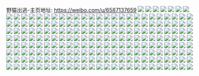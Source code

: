 野猫出逃-主页地址: https://weibo.com/u/6587137659 
![](https://wx4.sinaimg.cn/mw2000/007bMXpNly1h9iqh0rdcnj31o02807wh.jpg) 
![](https://wx4.sinaimg.cn/mw2000/007bMXpNly1h9iqh1xppqj31o02804qp.jpg) 
![](https://wx4.sinaimg.cn/mw2000/007bMXpNly1h9iqgznr1bj31o02801kx.jpg) 
![](https://wx4.sinaimg.cn/mw2000/007bMXpNly1h9iqh37fvoj31o0280u0x.jpg) 
![](https://wx4.sinaimg.cn/mw2000/007bMXpNly1h9iqh4i9i6j31o0280u0x.jpg) 
![](https://wx4.sinaimg.cn/mw2000/007bMXpNly1h9iqh53jnjj31o0280e81.jpg) 
![](https://wx4.sinaimg.cn/mw2000/007bMXpNly1h9dp0ss584j31o0280x6p.jpg) 
![](https://wx4.sinaimg.cn/mw2000/007bMXpNly1h9dp0trp9aj31o0280b2a.jpg) 
![](https://wx4.sinaimg.cn/mw2000/007bMXpNly1h9dp0uc4l1j31o0280hdt.jpg) 
![](https://wx4.sinaimg.cn/mw2000/007bMXpNly1h9dp0uvkxej31o0280kjl.jpg) 
![](https://wx4.sinaimg.cn/mw2000/007bMXpNly1h8yypiseysj31bx0zx7hs.jpg) 
![](https://wx4.sinaimg.cn/mw2000/007bMXpNly1h8yypjev06j31o0280npd.jpg) 
![](https://wx4.sinaimg.cn/mw2000/007bMXpNly1h8yypl753pj30k00zkae1.jpg) 
![](https://wx4.sinaimg.cn/mw2000/007bMXpNly1h8yypi2sv2j31o0280x6p.jpg) 
![](https://wx4.sinaimg.cn/mw2000/007bMXpNly1h8yyplpiu7j31o0280b29.jpg) 
![](https://wx4.sinaimg.cn/mw2000/007bMXpNly1h8yypm95s2j30sg11xtjd.jpg) 
![](https://wx4.sinaimg.cn/mw2000/007bMXpNly1h4hdbna9owj31kq26snpd.jpg) 
![](https://wx4.sinaimg.cn/mw2000/007bMXpNly1h0kbpckznjj32c03407wj.jpg) 
![](https://wx4.sinaimg.cn/mw2000/007bMXpNly1gy5jugyopsj320g2wwb2b.jpg) 
![](https://wx4.sinaimg.cn/mw2000/007bMXpNly1gxg726lmp0j315o12jaev.jpg) 
![](https://wx4.sinaimg.cn/mw2000/007bMXpNly1gxagir698qj31o0280kjl.jpg) 
![](https://wx4.sinaimg.cn/mw2000/007bMXpNly1gxagisdb0aj31o0280e81.jpg) 
![](https://wx4.sinaimg.cn/mw2000/007bMXpNly1gxagits4b2j31o0280hdt.jpg) 
![](https://wx4.sinaimg.cn/mw2000/007bMXpNly1gx2bdtgkcnj30u00u0dlv.jpg) 
![](https://wx4.sinaimg.cn/mw2000/007bMXpNly1gvyty8jvgtj31f41f47wh.jpg) 
![](https://wx4.sinaimg.cn/mw2000/007bMXpNly1gvwhj5fokij319e1zphdt.jpg) 
![](https://wx4.sinaimg.cn/mw2000/007bMXpNly1gvwhj8kb24j317m1y3e81.jpg) 
![](https://wx4.sinaimg.cn/mw2000/007bMXpNly1gvo5wvknqzj60mz065wfe02.jpg) 
![](https://wx4.sinaimg.cn/mw2000/007bMXpNly1gvdqcry4ivj62c0340hdv02.jpg) 
![](https://wx4.sinaimg.cn/mw2000/007bMXpNly1gvdqcsybfnj62c03404qr02.jpg) 
![](https://wx4.sinaimg.cn/mw2000/007bMXpNly1guwu82yydij61nv27s1kz02.jpg) 
![](https://wx4.sinaimg.cn/mw2000/007bMXpNly1gur1c1dx3wj60u00u0aeu02.jpg) 
![](https://wx4.sinaimg.cn/mw2000/007bMXpNly1gur1c270efj60u00u0q7802.jpg) 
![](https://wx4.sinaimg.cn/mw2000/007bMXpNly1gur1c0fzwmj60u00u0q6x02.jpg) 
![](https://wx4.sinaimg.cn/mw2000/007bMXpNly1gur1c3a02nj60pu0puads02.jpg) 
![](https://wx4.sinaimg.cn/mw2000/007bMXpNly1guqbr2mtttj60qk0hbh2k02.jpg) 
![](https://wx4.sinaimg.cn/mw2000/007bMXpNly1guqbr2e70tj60n01dshas02.jpg) 
![](https://wx4.sinaimg.cn/mw2000/007bMXpNly1guqbr41k5tj60n01dsnnl02.jpg) 
![](https://wx4.sinaimg.cn/mw2000/007bMXpNly1guqbr4twy6j60n01dskgs02.jpg) 
![](https://wx4.sinaimg.cn/mw2000/007bMXpNly1gu9qv41ptzj61o02801ky02.jpg) 
![](https://wx4.sinaimg.cn/mw2000/007bMXpNly1gs65wu7ycbj311x35s4qs.jpg) 
![](https://wx4.sinaimg.cn/mw2000/007bMXpNly1gs65wuyrtyj30me3404qp.jpg) 
![](https://wx4.sinaimg.cn/mw2000/007bMXpNly1gs65wvx0o2j30xm340e81.jpg) 
![](https://wx4.sinaimg.cn/mw2000/007bMXpNly1gs65wwqmgxj311c3404qp.jpg) 
![](https://wx4.sinaimg.cn/mw2000/007bMXpNly1gs65wxbygij30io3404qp.jpg) 
![](https://wx4.sinaimg.cn/mw2000/007bMXpNly1gs65wyj66lj31kw35se84.jpg) 
![](https://wx4.sinaimg.cn/mw2000/007bMXpNly1gs65ws3gz1j30sg35s1l0.jpg) 
![](https://wx4.sinaimg.cn/mw2000/007bMXpNly1gr9u4ze8k0j31o0280qv5.jpg) 
![](https://wx4.sinaimg.cn/mw2000/007bMXpNly1gr9u51l5zdj31o0280qv5.jpg) 
![](https://wx4.sinaimg.cn/mw2000/007bMXpNly1gr1j5bm2t6j31o0280b29.jpg) 
![](https://wx4.sinaimg.cn/mw2000/007bMXpNly1gr1j5jof86j31o0280npd.jpg) 
![](https://wx4.sinaimg.cn/mw2000/007bMXpNly1gr1j5oqoz6j31o0280qv5.jpg) 
![](https://wx4.sinaimg.cn/mw2000/007bMXpNly1gqsr91kqucj30n00jw77e.jpg) 
![](https://wx4.sinaimg.cn/mw2000/007bMXpNly1gqp90qd3ksj30mz0e0wfe.jpg) 
![](https://wx4.sinaimg.cn/mw2000/007bMXpNly1gqllq6q62mj31o0280x6p.jpg) 
![](https://wx4.sinaimg.cn/mw2000/007bMXpNly1gq80mg1la0j31ds0n01ky.jpg) 
![](https://wx4.sinaimg.cn/mw2000/007bMXpNly1gq80metraxj31ds0n0npf.jpg) 
![](https://wx4.sinaimg.cn/mw2000/007bMXpNly1gq6pish8ykj30u00u0amt.jpg) 
![](https://wx4.sinaimg.cn/mw2000/007bMXpNly1gq6pisxe65j30u00u015x.jpg) 
![](https://wx4.sinaimg.cn/mw2000/007bMXpNly1gq6pita2yzj30u00u0dsp.jpg) 
![](https://wx4.sinaimg.cn/mw2000/007bMXpNly1gq6pitq6wgj30u00u04al.jpg) 
![](https://wx4.sinaimg.cn/mw2000/007bMXpNly1gq6pis0ryzj30u00u0k4u.jpg) 
![](https://wx4.sinaimg.cn/mw2000/007bMXpNly1gq3cqv4z7oj30n01dsx6s.jpg) 
![](https://wx4.sinaimg.cn/mw2000/007bMXpNly1gq1visv5hij30u01404am.jpg) 
![](https://wx4.sinaimg.cn/mw2000/007bMXpNly1gq1vir4mh1j30u0140qer.jpg) 
![](https://wx4.sinaimg.cn/mw2000/007bMXpNly1gpzpz0d8zqj318018010e.jpg) 
![](https://wx4.sinaimg.cn/mw2000/007bMXpNly1gpy5k4un85j30u01400xg.jpg) 
![](https://wx4.sinaimg.cn/mw2000/007bMXpNly1gpv94z41brj32c0340npe.jpg) 
![](https://wx4.sinaimg.cn/mw2000/007bMXpNly1gpv953lbl9j32c0340npe.jpg) 
![](https://wx4.sinaimg.cn/mw2000/007bMXpNly1gprcycuv3xj30n00at753.jpg) 
![](https://wx4.sinaimg.cn/mw2000/007bMXpNly1gpn1e6dwvcj31o02801ky.jpg) 
![](https://wx4.sinaimg.cn/mw2000/007bMXpNly1gplv9iqg45j30u0140wqr.jpg) 
![](https://wx4.sinaimg.cn/mw2000/007bMXpNly1gplv9j84e9j30u0140ds9.jpg) 
![](https://wx4.sinaimg.cn/mw2000/007bMXpNly1gplv9i5yqbj30u0140ti3.jpg) 
![](https://wx4.sinaimg.cn/mw2000/007bMXpNly1gplv9jm5llj30u0140qcl.jpg) 
![](https://wx4.sinaimg.cn/mw2000/007bMXpNly1gplmqzyw3fj30n01ds4qp.jpg) 
![](https://wx4.sinaimg.cn/mw2000/007bMXpNly1gpkozlr1k8j31mi1miu10.jpg) 
![](https://wx4.sinaimg.cn/mw2000/007bMXpNly1gphgtzex1sj33402c04qd.jpg) 
![](https://wx4.sinaimg.cn/mw2000/007bMXpNly1gpgs3f7d8wj30n01dsh7f.jpg) 
![](https://wx4.sinaimg.cn/mw2000/007bMXpNly1gp9zsp7sqoj30n01dsn5y.jpg) 
![](https://wx4.sinaimg.cn/mw2000/007bMXpNly1gp6wgxjmftj31o02801ky.jpg) 
![](https://wx4.sinaimg.cn/mw2000/007bMXpNly1gp6wgzcbzyj31o02801ky.jpg) 
![](https://wx4.sinaimg.cn/mw2000/007bMXpNly1got48xysj0j30u0140qh8.jpg) 
![](https://wx4.sinaimg.cn/mw2000/007bMXpNly1got48x2ppzj30u01407h3.jpg) 
![](https://wx4.sinaimg.cn/mw2000/007bMXpNly1goswshofztj32c03401kz.jpg) 
![](https://wx4.sinaimg.cn/mw2000/007bMXpNly1goswsgebz6j32c0340x6r.jpg) 
![](https://wx4.sinaimg.cn/mw2000/007bMXpNly1goqm6brqbaj31o02804qq.jpg) 
![](https://wx4.sinaimg.cn/mw2000/007bMXpNly1gop0q8lpkhj31o0280u0x.jpg) 
![](https://wx4.sinaimg.cn/mw2000/007bMXpNly1gop0q7pb9nj31o02804qq.jpg) 
![](https://wx4.sinaimg.cn/mw2000/007bMXpNly1gof0kr8t8uj30om1hcgpe.jpg) 
![](https://wx4.sinaimg.cn/mw2000/007bMXpNly1gob50qmfrdj31o02804qq.jpg) 
![](https://wx4.sinaimg.cn/mw2000/007bMXpNly1gob50pxfldj31o02801ky.jpg) 
![](https://wx4.sinaimg.cn/mw2000/007bMXpNly1gob50radj5j31o02801ky.jpg) 
![](https://wx4.sinaimg.cn/mw2000/007bMXpNly1goa40zzil0j30it0it776.jpg) 
![](https://wx4.sinaimg.cn/mw2000/007bMXpNly1go3l0mzeloj30mz0ctaah.jpg) 
![](https://wx4.sinaimg.cn/mw2000/007bMXpNly1gnyratdr2rj31o0280qv5.jpg) 
![](https://wx4.sinaimg.cn/mw2000/007bMXpNly1gnxc920h9dj31o0280npd.jpg) 
![](https://wx4.sinaimg.cn/mw2000/007bMXpNly1gnw3b7v28hj30n01ds4eq.jpg) 
![](https://wx4.sinaimg.cn/mw2000/007bMXpNly1gnw3bcirazj30n01dsqv5.jpg) 
![](https://wx4.sinaimg.cn/mw2000/007bMXpNly1gntyioiby1j30n01ds4qs.jpg) 
![](https://wx4.sinaimg.cn/mw2000/007bMXpNly1gnrmppnuhbj30ds062dg9.jpg) 
![](https://wx4.sinaimg.cn/mw2000/007bMXpNly1gnlnsyer9yj31ds0n0e85.jpg) 
![](https://wx4.sinaimg.cn/mw2000/007bMXpNly1gnjjmgmpl4j31o0280u0x.jpg) 
![](https://wx4.sinaimg.cn/mw2000/007bMXpNly1gnjjmh4jxej31o0280kjl.jpg) 
![](https://wx4.sinaimg.cn/mw2000/007bMXpNly1gnhdylrdm7j31o0280kjm.jpg) 
![](https://wx4.sinaimg.cn/mw2000/007bMXpNly1gnh4vo0dj2j30u0140qfl.jpg) 
![](https://wx4.sinaimg.cn/mw2000/007bMXpNly1gng2gi2uf0j30om1hcn12.jpg) 
![](https://wx4.sinaimg.cn/mw2000/007bMXpNly1gnf8vzf2zpj32c0340qv5.jpg) 
![](https://wx4.sinaimg.cn/mw2000/007bMXpNly1gnf8w1skazj32c03401kx.jpg) 
![](https://wx4.sinaimg.cn/mw2000/007bMXpNly1gnf8w2u3lpj30n01dshaj.jpg) 
![](https://wx4.sinaimg.cn/mw2000/007bMXpNly1gnf8vxmjlwj30n01dsatk.jpg) 
![](https://wx4.sinaimg.cn/mw2000/007bMXpNly1gneqkuoue6j31o0280kjm.jpg) 
![](https://wx4.sinaimg.cn/mw2000/007bMXpNly1gneqkttg7ij31o02807wi.jpg) 
![](https://wx4.sinaimg.cn/mw2000/007bMXpNly1gnbtxqlmn9j31o01o0x6p.jpg) 
![](https://wx4.sinaimg.cn/mw2000/007bMXpNly1gnbtxr9xr8j31fx1fx7mi.jpg) 
![](https://wx4.sinaimg.cn/mw2000/007bMXpNly1gnajfeh4g6j30u0140tm4.jpg) 
![](https://wx4.sinaimg.cn/mw2000/007bMXpNly1gnajfevujvj30u01407j4.jpg) 
![](https://wx4.sinaimg.cn/mw2000/007bMXpNly1gnajfe5g5zj30u0140aot.jpg) 
![](https://wx4.sinaimg.cn/mw2000/007bMXpNly1gnajffa3guj30u0140gto.jpg) 
![](https://wx4.sinaimg.cn/mw2000/007bMXpNly1gnajffp576j30u0140wnm.jpg) 
![](https://wx4.sinaimg.cn/mw2000/007bMXpNly1gnajfg28h3j30u0140aja.jpg) 
![](https://wx4.sinaimg.cn/mw2000/007bMXpNly1gnajfgi71aj30u014049w.jpg) 
![](https://wx4.sinaimg.cn/mw2000/007bMXpNly1gnajfgx460j30u01404bf.jpg) 
![](https://wx4.sinaimg.cn/mw2000/007bMXpNly1gnajfhelebj30u0140k3k.jpg) 
![](https://wx4.sinaimg.cn/mw2000/007bMXpNly1gnajfi0t89j31400u0n9i.jpg) 
![](https://wx4.sinaimg.cn/mw2000/007bMXpNly1gn9eq66fgjj32c0340kjl.jpg) 
![](https://wx4.sinaimg.cn/mw2000/007bMXpNly1gn7t5nqrfvj30mz18cagd.jpg) 
![](https://wx4.sinaimg.cn/mw2000/007bMXpNly1gn6qjgiek6j31hc1hcwo8.jpg) 
![](https://wx4.sinaimg.cn/mw2000/007bMXpNly1gn5zjassiqj31hc0u0wi7.jpg) 
![](https://wx4.sinaimg.cn/mw2000/007bMXpNly1gn3pyqimnwj30gf0p0t9v.jpg) 
![](https://wx4.sinaimg.cn/mw2000/007bMXpNly1gmz0irwtq1j31hc1hc47c.jpg) 
![](https://wx4.sinaimg.cn/mw2000/007bMXpNly1gmqi4530ayj33402c0npd.jpg) 
![](https://wx4.sinaimg.cn/mw2000/007bMXpNly1gmqi475n91j32c0340npe.jpg) 
![](https://wx4.sinaimg.cn/mw2000/007bMXpNly1gmpr9gira9j30b408dt8z.jpg) 
![](https://wx4.sinaimg.cn/mw2000/007bMXpNly1gmpdcmmq49j30mz08x3yt.jpg) 
![](https://wx4.sinaimg.cn/mw2000/007bMXpNly1gmm2nxmv81j328w22eu0x.jpg) 
![](https://wx4.sinaimg.cn/mw2000/007bMXpNly1gml7sqt0cyj30u00u0jum.jpg) 
![](https://wx4.sinaimg.cn/mw2000/007bMXpNly1gml7spxodlj30v20t0whb.jpg) 
![](https://wx4.sinaimg.cn/mw2000/007bMXpNly1gml7x3azsvj30u00u0ahy.jpg) 
![](https://wx4.sinaimg.cn/mw2000/007bMXpNly1gml7ygam3lj30n00m6wg7.jpg) 
![](https://wx4.sinaimg.cn/mw2000/007bMXpNly1gmjpjijandj31ho1honmb.jpg) 
![](https://wx4.sinaimg.cn/mw2000/007bMXpNly1gmj36w4ocjj31o027hx6p.jpg) 
![](https://wx4.sinaimg.cn/mw2000/007bMXpNly1gmj36vdqekj31o027h7wi.jpg) 
![](https://wx4.sinaimg.cn/mw2000/007bMXpNly1gmj36x0r31j31o02801ky.jpg) 
![](https://wx4.sinaimg.cn/mw2000/007bMXpNly1gmhucxjg36j30n01dsatn.jpg) 
![](https://wx4.sinaimg.cn/mw2000/007bMXpNly1gmhucy10syj30n01ds1aq.jpg) 
![](https://wx4.sinaimg.cn/mw2000/007bMXpNly1gmhucymehxj30u01hcwjl.jpg) 
![](https://wx4.sinaimg.cn/mw2000/007bMXpNly1gmhs73zxctj328s28s4qp.jpg) 
![](https://wx4.sinaimg.cn/mw2000/007bMXpNly1gmgrhjhbsnj31fj1qp1kx.jpg) 
![](https://wx4.sinaimg.cn/mw2000/007bMXpNly1gmfizo1sd0j316p16p469.jpg) 
![](https://wx4.sinaimg.cn/mw2000/007bMXpNly1gmevo49so0j32c0340hdt.jpg) 
![](https://wx4.sinaimg.cn/mw2000/007bMXpNly1gmeehfwigaj31n927kkjl.jpg) 
![](https://wx4.sinaimg.cn/mw2000/007bMXpNly1gmeejk1056j30fh03qt8v.jpg) 
![](https://wx4.sinaimg.cn/mw2000/007bMXpNly1gmd8mpu9i7j31o01o0b29.jpg) 
![](https://wx4.sinaimg.cn/mw2000/007bMXpNly1gmau9218f1j31o02804qp.jpg) 
![](https://wx4.sinaimg.cn/mw2000/007bMXpNly1gmau932c7yj31o0280000.jpg) 
![](https://wx4.sinaimg.cn/mw2000/007bMXpNly1gmau951zyyj31o0280npd.jpg) 
![](https://wx4.sinaimg.cn/mw2000/007bMXpNly1gmau914zumj31o0280npd.jpg) 
![](https://wx4.sinaimg.cn/mw2000/007bMXpNly1gm9mj9jrjxj32bz2c04qp.jpg) 
![](https://wx4.sinaimg.cn/mw2000/007bMXpNly1gm9mjaebo0j31o01o0kjl.jpg) 
![](https://wx4.sinaimg.cn/mw2000/007bMXpNly1gm9mj7cc26j30u00u0wm7.jpg) 
![](https://wx4.sinaimg.cn/mw2000/007bMXpNly1gm9mjaxfhuj30u00u0jyq.jpg) 
![](https://wx4.sinaimg.cn/mw2000/007bMXpNly1gm9mjbugy0j32c0340ha6.jpg) 
![](https://wx4.sinaimg.cn/mw2000/007bMXpNly1gm950tyifmj30n01ds7wh.jpg) 
![](https://wx4.sinaimg.cn/mw2000/007bMXpNly1gm8mzhftmdj30mz06iaaf.jpg) 
![](https://wx4.sinaimg.cn/mw2000/007bMXpNly1gm5sprokh8j30u00yu47i.jpg) 
![](https://wx4.sinaimg.cn/mw2000/007bMXpNly1gm539ttqcuj31o0280npd.jpg) 
![](https://wx4.sinaimg.cn/mw2000/007bMXpNly1gm539ub9szj30u01407by.jpg) 
![](https://wx4.sinaimg.cn/mw2000/007bMXpNly1gm539wgshaj30n0288no9.jpg) 
![](https://wx4.sinaimg.cn/mw2000/007bMXpNly1gm4nt98r8oj31o0280x6p.jpg) 
![](https://wx4.sinaimg.cn/mw2000/007bMXpNly1gm4nt8iktqj31o0280u0x.jpg) 
![](https://wx4.sinaimg.cn/mw2000/007bMXpNly1gm3ftbb2cuj30n01dskjl.jpg) 
![](https://wx4.sinaimg.cn/mw2000/007bMXpNly1gm3ftcubr6j30n01dsnpd.jpg) 
![](https://wx4.sinaimg.cn/mw2000/007bMXpNly1gm2nxn4518j31sc2dse81.jpg) 
![](https://wx4.sinaimg.cn/mw2000/007bMXpNly1gm2nxpha58j32c0340hdu.jpg) 
![](https://wx4.sinaimg.cn/mw2000/007bMXpNly1gm2nxz8swnj30sx0sxta8.jpg) 
![](https://wx4.sinaimg.cn/mw2000/007bMXpNly1gm2ny0gno2j32c02c0npd.jpg) 
![](https://wx4.sinaimg.cn/mw2000/007bMXpNly1gm27se3i1gj31400u0adl.jpg) 
![](https://wx4.sinaimg.cn/mw2000/007bMXpNly1gm128j3f35j31o0280kjl.jpg) 
![](https://wx4.sinaimg.cn/mw2000/007bMXpNly1gm128jzzmdj31o0280kjl.jpg) 
![](https://wx4.sinaimg.cn/mw2000/007bMXpNly1gm128l15fmj31o0280u0x.jpg) 
![](https://wx4.sinaimg.cn/mw2000/007bMXpNly1glzf2p15sij31o0280hdt.jpg) 
![](https://wx4.sinaimg.cn/mw2000/007bMXpNly1glzf2q2ilrj31o0280kjl.jpg) 
![](https://wx4.sinaimg.cn/mw2000/007bMXpNly1gly4blkdc4j31o0280kjl.jpg) 
![](https://wx4.sinaimg.cn/mw2000/007bMXpNly1glx0yyxu9wj31rz1rze20.jpg) 
![](https://wx4.sinaimg.cn/mw2000/007bMXpNly1glvt7pcdjoj31wa2j1qqj.jpg) 
![](https://wx4.sinaimg.cn/mw2000/007bMXpNly1glunayjcq0j31o0280kjl.jpg) 
![](https://wx4.sinaimg.cn/mw2000/007bMXpNly1glu2qg7gh0j31o0280u0x.jpg) 
![](https://wx4.sinaimg.cn/mw2000/007bMXpNly1glta1vx3ecj31sc2dsx6p.jpg) 
![](https://wx4.sinaimg.cn/mw2000/007bMXpNly1glta1wueyrj31sc2ds1ky.jpg) 
![](https://wx4.sinaimg.cn/mw2000/007bMXpNly1glta1xuk5yj31sc2dsnpd.jpg) 
![](https://wx4.sinaimg.cn/mw2000/007bMXpNly1glta1ud1djj31sc2dsb2a.jpg) 
![](https://wx4.sinaimg.cn/mw2000/007bMXpNly1glta1yz0tvj31sc2dse81.jpg) 
![](https://wx4.sinaimg.cn/mw2000/007bMXpNly1glsxhbf8krj30u014046z.jpg) 
![](https://wx4.sinaimg.cn/mw2000/007bMXpNly1glrrg6v59nj30hf08pdgq.jpg) 
![](https://wx4.sinaimg.cn/mw2000/007bMXpNly1glmlvxztofj30u00u07rm.jpg) 
![](https://wx4.sinaimg.cn/mw2000/007bMXpNly1glmlw1o7mmj30u00u0e5r.jpg) 
![](https://wx4.sinaimg.cn/mw2000/007bMXpNly1glmfg6cw53j30n009pwfq.jpg) 
![](https://wx4.sinaimg.cn/mw2000/007bMXpNly1glmb1km1owj30u00u00yv.jpg) 
![](https://wx4.sinaimg.cn/mw2000/007bMXpNly1glmb1kxftxj30u00u0tgf.jpg) 
![](https://wx4.sinaimg.cn/mw2000/007bMXpNly1glmb1l3taqj30u00u0jup.jpg) 
![](https://wx4.sinaimg.cn/mw2000/007bMXpNly1glmb1ld4abj30u00u0wum.jpg) 
![](https://wx4.sinaimg.cn/mw2000/007bMXpNly1glmb1lppvkj30u00u0n8y.jpg) 
![](https://wx4.sinaimg.cn/mw2000/007bMXpNly1glm22a7m51j30n0068ab3.jpg) 
![](https://wx4.sinaimg.cn/mw2000/007bMXpNly1gllzwuuz4uj30mz06yt98.jpg) 
![](https://wx4.sinaimg.cn/mw2000/007bMXpNly1glleqtlq6nj32c0340qv6.jpg) 
![](https://wx4.sinaimg.cn/mw2000/007bMXpNly1glleqvx38yj32c0340qv6.jpg) 
